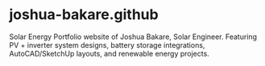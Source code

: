 # joshua-bakare.github
Solar Energy
Portfolio website of Joshua Bakare, Solar Engineer. Featuring PV + inverter system designs, battery storage integrations, AutoCAD/SketchUp layouts, and renewable energy projects.
